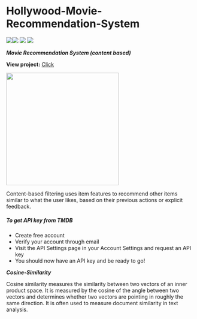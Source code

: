 <h1>Hollywood-Movie-Recommendation-System</h1>
<img src="https://img.shields.io/badge/python-3.7-red" /><img src="https://img.shields.io/badge/framework-flask-orange"/> 
<img src="https://img.shields.io/badge/frontend-HTML%2FCSS-yellow"/>
<img src="https://img.shields.io/badge/API-TMDB-lightgrey"/>

 ***Movie Recommendation System (content based)***
 
 **View project:** <a href ="https://hollywood-movie-recomd-api.herokuapp.com/" >Click</a>

<img src="https://miro.medium.com/max/1642/1*BME1JjIlBEAI9BV5pOO5Mg.png"  width="300" height="300"/>
<p>Content-based filtering uses item features to recommend other items similar to what the user likes, based on their previous actions or explicit feedback.</p>

<h5>To get API key from TMDB</h5>
 
 
- Create free account
- Verify your account through email
- Visit the API Settings page in your Account Settings and request an API key
- You should now have an API key and be ready to go!

***Cosine-Similarity***
<p>Cosine similarity measures the similarity between two vectors of an inner product space. It is measured by the cosine of the angle between two vectors and determines whether two vectors are pointing in roughly the same direction. It is often used to measure document similarity in text analysis.</p>
